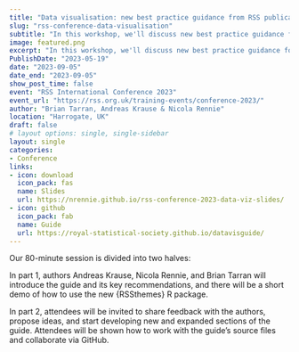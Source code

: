 ```yaml
---
title: "Data visualisation: new best practice guidance from RSS publications"
slug: "rss-conference-data-visualisation"
subtitle: "In this workshop, we'll discuss new best practice guidance for data visualisation for RSS publications."
image: featured.png
excerpt: "In this workshop, we'll discuss new best practice guidance for data visualisation for RSS publications."
PublishDate: "2023-05-19"
date: "2023-09-05"
date_end: "2023-09-05"
show_post_time: false
event: "RSS International Conference 2023"
event_url: "https://rss.org.uk/training-events/conference-2023/"
author: "Brian Tarran, Andreas Krause & Nicola Rennie"
location: "Harrogate, UK"
draft: false
# layout options: single, single-sidebar
layout: single
categories:
- Conference
links:
- icon: download
  icon_pack: fas
  name: Slides
  url: https://nrennie.github.io/rss-conference-2023-data-viz-slides/
- icon: github
  icon_pack: fab
  name: Guide
  url: https://royal-statistical-society.github.io/datavisguide/
---
```


Our 80-minute session is divided into two halves:

In part 1, authors Andreas Krause, Nicola Rennie, and Brian Tarran will introduce the guide and its key recommendations, and there will be a short demo of how to use the new {RSSthemes} R package.

In part 2, attendees will be invited to share feedback with the authors, propose ideas, and start developing new and expanded sections of the guide. Attendees will be shown how to work with the guide’s source files and collaborate via GitHub. 